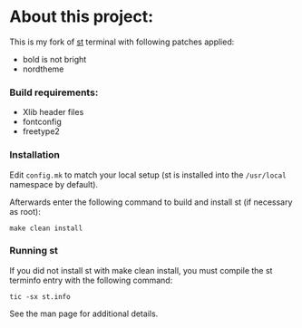 # About this project:

This is my fork of [st][stterm] terminal with following patches applied:

- bold is not bright
- nordtheme

### Build requirements:

- Xlib header files
- fontconfig
- freetype2

### Installation

Edit `config.mk` to match your local setup (st is installed into
the `/usr/local` namespace by default).

Afterwards enter the following command to build and install st (if
necessary as root):

    make clean install

### Running st

If you did not install st with make clean install, you must compile
the st terminfo entry with the following command:

    tic -sx st.info

See the man page for additional details.

[stterm]: https://st.suckless.org
